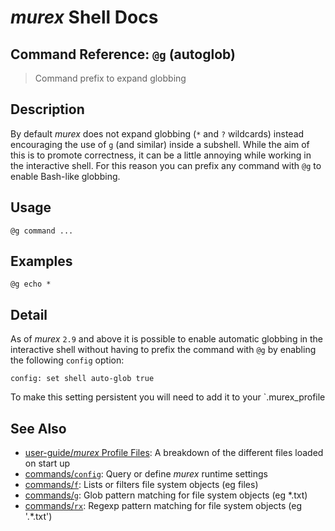 # _murex_ Shell Docs

## Command Reference: `@g` (autoglob) 

> Command prefix to expand globbing

## Description

By default _murex_ does not expand globbing (`*` and `?` wildcards) instead
encouraging the use of `g` (and similar) inside a subshell. While the aim of
this is to promote correctness, it can be a little annoying while working in
the interactive shell. For this reason you can prefix any command with `@g` to
enable Bash-like globbing.

## Usage

    @g command ...

## Examples

    @g echo *

## Detail

As of _murex_ `2.9` and above it is possible to enable automatic globbing in
the interactive shell without having to prefix the command with `@g` by
enabling the following `config` option:

    config: set shell auto-glob true
    
To make this setting persistent you will need to add it to your `.murex_profile

## See Also

* [user-guide/_murex_ Profile Files](../user-guide/profile.md):
  A breakdown of the different files loaded on start up
* [commands/`config`](../commands/config.md):
  Query or define _murex_ runtime settings
* [commands/`f`](../commands/f.md):
  Lists or filters file system objects (eg files)
* [commands/`g`](../commands/g.md):
  Glob pattern matching for file system objects (eg *.txt)
* [commands/`rx`](../commands/rx.md):
  Regexp pattern matching for file system objects (eg '.*\.txt')